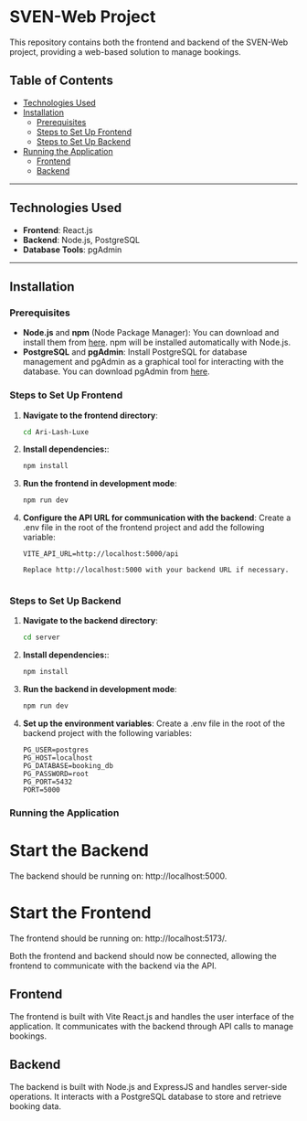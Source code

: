 # SVEN-Web Project

This repository contains both the frontend and backend of the SVEN-Web project, providing a web-based solution to manage bookings.

## Table of Contents
- [Technologies Used](#technologies-used)
- [Installation](#installation)
  - [Prerequisites](#prerequisites)
  - [Steps to Set Up Frontend](#steps-to-set-up-frontend)
  - [Steps to Set Up Backend](#steps-to-set-up-backend)
- [Running the Application](#running-the-application)
  - [Frontend](#frontend)
  - [Backend](#backend)

---

## Technologies Used

- **Frontend**: React.js
- **Backend**: Node.js, PostgreSQL
- **Database Tools**: pgAdmin

---

## Installation

### Prerequisites

- **Node.js** and **npm** (Node Package Manager): You can download and install them from [here](https://nodejs.org/). npm will be installed automatically with Node.js.
- **PostgreSQL** and **pgAdmin**: Install PostgreSQL for database management and pgAdmin as a graphical tool for interacting with the database. You can download pgAdmin from [here](https://www.pgadmin.org/).

### Steps to Set Up Frontend

1. **Navigate to the frontend directory**:

   ```bash
   cd Ari-Lash-Luxe

2. **Install dependencies:**:
    ```bash
    npm install

3. **Run the frontend in development mode**:
    ```bash
    npm run dev

4. **Configure the API URL for communication with the backend**:
    Create a .env file in the root of the frontend project and add the following variable:
    ```env
    VITE_API_URL=http://localhost:5000/api

    Replace http://localhost:5000 with your backend URL if necessary.


### Steps to Set Up Backend

1. **Navigate to the backend directory**:

   ```bash
   cd server
2. **Install dependencies:**:
    ```bash
    npm install

3. **Run the backend in development mode**:
    ```bash
    npm run dev

4. **Set up the environment variables**:
    Create a .env file in the root of the backend project with the following variables:
    ```env
    PG_USER=postgres
    PG_HOST=localhost
    PG_DATABASE=booking_db
    PG_PASSWORD=root
    PG_PORT=5432
    PORT=5000

### Running the Application 

# Start the Backend
The backend should be running on: http://localhost:5000.

# Start the Frontend
The frontend should be running on: http://localhost:5173/.

Both the frontend and backend should now be connected, allowing the frontend to communicate with the backend via the API.

## Frontend
The frontend is built with Vite React.js and handles the user interface of the application. It communicates with the backend through API calls to manage bookings.

## Backend
The backend is built with Node.js and ExpressJS and handles server-side operations. It interacts with a PostgreSQL database to store and retrieve booking data.